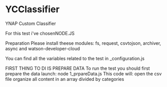 # YCClassifier
YNAP Custom Classifier

For this test i've chosenNODE.JS 

Preparation
Please install theese modules: fs, request, csvtojson, archiver, async and watson-developer-cloud

You can find all the variables related to the test in _configuration.js

FIRST THING TO DI IS PREPARE DATA
To run the test  you should first prepare the data
launch: node 1_prpareData.js
This code will:
  open the csv file
  organize all content in an array divided by categories
